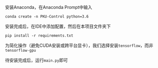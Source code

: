 安装Anaconda，在Anaconda Prompt中输入

`conda create -n PKU-Control python=3.6`

安装完成后，在IDE中添加配置，然后在本项目文件夹下

`pip install -r requirements.txt`

为简化操作（避免CUDA安装或跨平台显卡），我们选择安装`tensorflow`，而非`tensorflow-gpu`

待安装完成后，运行`main.py`即可